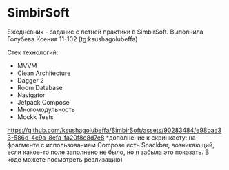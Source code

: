 # SimbirSoft
Ежедневник - задание с летней практики в SimbirSoft.
Выполнила Голубева Ксения 11-102 (tg:ksushagolubeffa)

Стек технологий:
- MVVM
- Clean Architecture
- Dagger 2
- Room Database
- Navigator
- Jetpack Compose
- Многомодульность
- Mockk Tests

https://github.com/ksushagolubeffa/SimbirSoft/assets/90283484/e98baa33-586d-4c9a-8efa-fa20f8e8d7e8
*дополнение к скринкасту: на фрагменте с использованием Compose есть Snackbar, возникающий, если какое-то поле заполнено не было, но я забыла это показать. В коде можете посмотреть реализацию)
